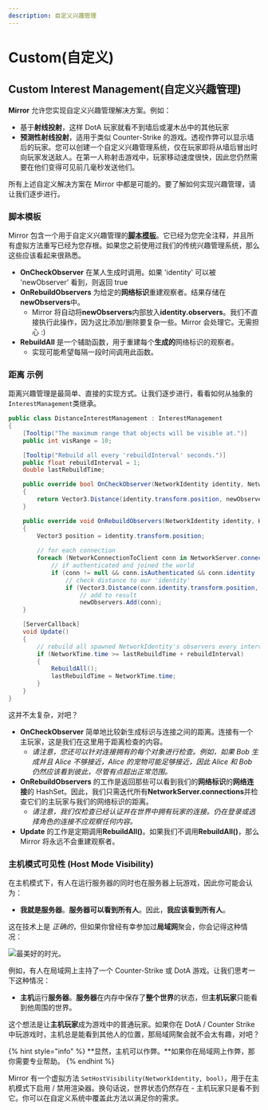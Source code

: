 ```yaml
---
description: 自定义兴趣管理
---
```


# Custom(自定义)

## Custom Interest Management(自定义兴趣管理)

**Mirror** 允许您实现自定义兴趣管理解决方案。例如：

* 基于**射线投射**，这样 DotA 玩家就看不到墙后或灌木丛中的其他玩家
* **预测性射线投射**，适用于类似 Counter-Strike 的游戏。透视作弊可以显示墙后的玩家。您可以创建一个自定义兴趣管理系统，仅在玩家即将从墙后冒出时向玩家发送敌人。在第一人称射击游戏中，玩家移动速度很快，因此您仍然需要在他们变得可见前几毫秒发送他们。&#x20;

所有上述自定义解决方案在 Mirror 中都是可能的。要了解如何实现兴趣管理，请让我们逐步进行。

### 脚本模板

Mirror 包含一个用于自定义兴趣管理的[**脚本模板**](../general/script-templates.md)。它已经为您完全注释，并且所有虚拟方法重写已经为您存根。如果您之前使用过我们的传统兴趣管理系统，那么这些应该看起来很熟悉。

* **OnCheckObserver** 在某人生成时调用。如果 'identity' 可以被 'newObserver' 看到，则返回 true
* **OnRebuildObservers** 为给定的**网络标识**重建观察者。结果存储在**newObservers**中。&#x20;
  * Mirror 将自动将**newObservers**内部放入**identity.observers**。我们不直接执行此操作，因为这比添加/删除要复杂一些。Mirror 会处理它。无需担心 :)
* **RebuildAll** 是一个辅助函数，用于重建每个**生成的**网络标识的观察者。
  * 实现可能希望每隔一段时间调用此函数。

### **距离** 示例

距离兴趣管理是最简单、直接的实现方式。让我们逐步进行，看看如何从抽象的`InterestManagement`类继承。

```csharp
public class DistanceInterestManagement : InterestManagement
{
    [Tooltip("The maximum range that objects will be visible at.")]
    public int visRange = 10;

    [Tooltip("Rebuild all every 'rebuildInterval' seconds.")]
    public float rebuildInterval = 1;
    double lastRebuildTime;

    public override bool OnCheckObserver(NetworkIdentity identity, NetworkConnection newObserver)
    {
        return Vector3.Distance(identity.transform.position, newObserver.identity.transform.position) <= visRange;
    }

    public override void OnRebuildObservers(NetworkIdentity identity, HashSet<NetworkConnection> newObservers, bool initialize)
    {
        Vector3 position = identity.transform.position;
        
        // for each connection
        foreach (NetworkConnectionToClient conn in NetworkServer.connections.Values)
            // if authenticated and joined the world
            if (conn != null && conn.isAuthenticated && conn.identity != null)
                // check distance to our 'identity'
                if (Vector3.Distance(conn.identity.transform.position, position) < visRange)
                    // add to result
                    newObservers.Add(conn);
    }

    [ServerCallback]
    void Update()
    {
        // rebuild all spawned NetworkIdentity's observers every interval
        if (NetworkTime.time >= lastRebuildTime + rebuildInterval)
        {
            RebuildAll();
            lastRebuildTime = NetworkTime.time;
        }
    }
}
```

这并不太复杂，对吧？

* **OnCheckObserver** 简单地比较新生成标识与连接之间的距离。连接有一个主玩家，这是我们在这里用于距离检查的内容。
  * _请注意，您还可以针对连接拥有的每个对象进行检查。例如，如果 Bob 生成并且 Alice 不够接近，Alice 的宠物可能足够接近，因此 Alice 和 Bob 仍然应该看到彼此，尽管有点超出正常范围。_
* **OnRebuildObservers** 的工作是返回那些可以看到我们的**网络标识**的**网络连接**的 HashSet。因此，我们只需迭代所有**NetworkServer.connections**并检查它们的主玩家与我们的网络标识的距离。
  * _请注意，我们仅检查已经认证并在世界中拥有玩家的连接。仍在登录或选择角色的连接不应观察任何内容。_
* **Update** 的工作是定期调用**RebuildAll()**。如果我们不调用**RebuildAll()**，那么 Mirror 将永远不会重建观察者。&#x20;

### 主机模式可见性 (Host Mode Visibility)

在主机模式下，有人在运行服务器的同时也在服务器上玩游戏，因此你可能会认为：

* **我就是服务器**。**服务器可以看到所有人**。因此，**我应该看到所有人**。

这在技术上是 _正确的_，但如果你曾经有幸参加过**局域网**聚会，你会记得这种情况：

![最美好的时光。](<../../.gitbook/assets/image (42).png>)

&#x20;例如，有人在局域网上主持了一个 Counter-Strike 或 DotA 游戏。让我们思考一下这种情况：

* **主机**运行**服务器**。**服务器**在内存中保存了**整个世界**的状态，但**主机玩家**只能看到他周围的世界。

这个想法是让**主机玩家**成为游戏中的普通玩家。如果你在 DotA / Counter Strike 中玩游戏时，主机总是能看到其他人的位置，那局域网聚会就不会太有趣，对吧？

{% hint style="info" %}
**显然，主机可以作弊。**如果你在局域网上作弊，那你需要专业帮助。
{% endhint %}

Mirror 有一个虚拟方法 `SetHostVisibility(NetworkIdentity, bool)`，用于在主机模式下启用 / 禁用渲染器。换句话说，世界状态仍然存在 - 主机玩家只是看不到它。你可以在自定义系统中覆盖此方法以满足你的需求。
